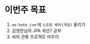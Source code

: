 # 이번주 목표   
1. `we-hate-jvm` 에 `스프링 배치(개념)` 올리기   
2. 김영한님의 JPA 세션7 공부      
3. 싸피 관통 프로젝트 마무리       
